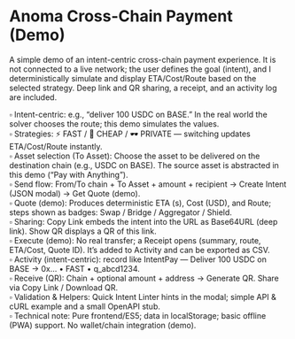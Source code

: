 # Anoma Cross-Chain Payment (Demo)

A simple demo of an intent-centric cross-chain payment experience. It is not connected to a live network; the user defines the goal (intent), and I deterministically simulate and display ETA/Cost/Route based on the selected strategy. Deep link and QR sharing, a receipt, and an activity log are included.<br>

▫️ Intent-centric: e.g., “deliver 100 USDC on BASE.” In the real world the solver chooses the route; this demo simulates the values.<br>
▫️ Strategies: ⚡ FAST / 💸 CHEAP / 🕶️ PRIVATE — switching updates ETA/Cost/Route instantly.<br>
▫️ Asset selection (To Asset): Choose the asset to be delivered on the destination chain (e.g., USDC on BASE). The source asset is abstracted in this demo (“Pay with Anything”).<br>
▫️ Send flow: From/To chain + To Asset + amount + recipient → Create Intent (JSON modal) → Get Quote (demo).<br>
▫️ Quote (demo): Produces deterministic ETA (s), Cost (USD), and Route; steps shown as badges: Swap / Bridge / Aggregator / Shield.<br>
▫️ Sharing: Copy Link embeds the intent into the URL as Base64URL (deep link). Show QR displays a QR of this link.<br>
▫️ Execute (demo): No real transfer; a Receipt opens (summary, route, ETA/Cost, Quote ID). It’s added to Activity and can be exported as CSV.<br>
▫️ Activity (intent-centric): record like IntentPay — Deliver 100 USDC on BASE → 0x… • FAST • q\_abcd1234.<br>
▫️ Receive (QR): Chain + optional amount + address → Generate QR. Share via Copy Link / Download QR.<br>
▫️ Validation \& Helpers: Quick Intent Linter hints in the modal; simple API \& cURL example and a small OpenAPI stub.<br>
▫️ Technical note: Pure frontend/ES5; data in localStorage; basic offline (PWA) support. No wallet/chain integration (demo).<br>

